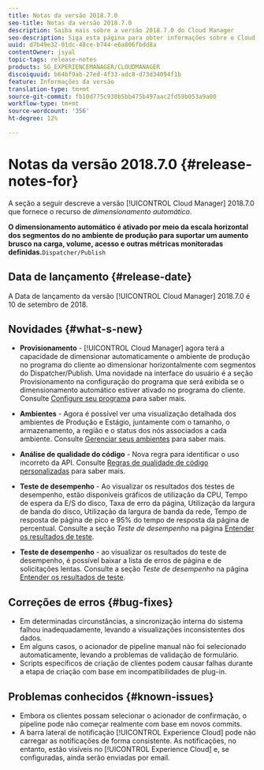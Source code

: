```yaml
---
title: Notas da versão 2018.7.0
seo-title: Notas da versão 2018.7.0
description: Saiba mais sobre a versão 2018.7.0 do Cloud Manager
seo-description: Siga esta página para obter informações sobre o Cloud Manager Versão 2018.7.0.
uuid: d7b49e32-01dc-48ce-b744-e6a806fbdd8a
contentOwner: jsyal
topic-tags: release-notes
products: SG_EXPERIENCEMANAGER/CLOUDMANAGER
discoiquuid: b64bf9ab-27ed-4f33-adc8-d73d34094f1b
feature: Informações da versão
translation-type: tm+mt
source-git-commit: fb10d775c930b5bb475b497aac2fd59b053a9a00
workflow-type: tm+mt
source-wordcount: '356'
ht-degree: 12%

---
```



# Notas da versão 2018.7.0 {#release-notes-for}

A seção a seguir descreve a versão [!UICONTROL Cloud Manager] 2018.7.0 que fornece o recurso de *dimensionamento automático*.

**O dimensionamento automático é ativado por meio da escala horizontal dos segmentos do no ambiente de produção para suportar um aumento brusco na carga, volume, acesso e outras métricas monitoradas definidas.**`Dispatcher/Publish`

## Data de lançamento {#release-date}

A Data de lançamento da versão [!UICONTROL Cloud Manager] 2018.7.0 é 10 de setembro de 2018.

## Novidades {#what-s-new}

* **Provisionamento**  -  [!UICONTROL Cloud Manager] agora terá a capacidade de dimensionar automaticamente o ambiente de produção no programa do cliente ao dimensionar horizontalmente com segmentos do Dispatcher/Publish. Uma novidade na interface do usuário é a seção Provisionamento na configuração do programa que será exibida se o dimensionamento automático estiver ativado no programa do cliente. Consulte [Configure seu programa](setting-up-program.md) para saber mais.

* **Ambientes**  - Agora é possível ver uma visualização detalhada dos ambientes de Produção e Estágio, juntamente com o tamanho, o armazenamento, a região e o status dos nós associados a cada ambiente. Consulte [Gerenciar seus ambientes](manage-your-environment.md) para saber mais.

* **Análise de qualidade do código**  - Nova regra para identificar o uso incorreto da API. Consulte [Regras de qualidade de código personalizadas](custom-code-quality-rules.md) para saber mais.

* **Teste de desempenho**  - Ao visualizar os resultados dos testes de desempenho, estão disponíveis gráficos de utilização da CPU, Tempo de espera da E/S do disco, Taxa de erro da página, Utilização da largura de banda do disco, Utilização da largura de banda da rede, Tempo de resposta de página de pico e 95% do tempo de resposta da página de percentual. Consulte a seção *Teste de desempenho* na página [Entender os resultados de teste](understand-your-test-results.md).

* **Teste de desempenho**  - ao visualizar os resultados do teste de desempenho, é possível baixar a lista de erros de página e de solicitações lentas. Consulte a seção *Teste de desempenho* na página [Entender os resultados de teste](understand-your-test-results.md).

## Correções de erros {#bug-fixes}

* Em determinadas circunstâncias, a sincronização interna do sistema falhou inadequadamente, levando a visualizações inconsistentes dos dados.
* Em alguns casos, o acionador de pipeline manual não foi selecionado automaticamente, levando a problemas de validação de formulário.
* Scripts específicos de criação de clientes podem causar falhas durante a etapa de criação com base em incompatibilidades de plug-in.

## Problemas conhecidos {#known-issues}

* Embora os clientes possam selecionar o acionador de confirmação, o pipeline pode não começar realmente com base em novos commits.
* A barra lateral de notificação [!UICONTROL Experience Cloud] pode não carregar as notificações de forma consistente. As notificações, no entanto, estão visíveis no [!UICONTROL Experience Cloud] e, se configuradas, ainda serão enviadas por email.

